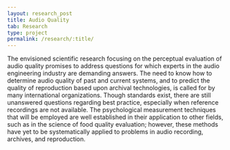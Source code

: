 ```yaml
---
layout: research_post
title: Audio Quality
tab: Research
type: project
permalink: /research/:title/
---
```


The envisioned scientific research focusing on the perceptual evaluation of audio quality promises to address questions for which experts in the audio engineering industry are demanding answers. The need to know how to determine audio quality of past and current systems, and to predict the quality of reproduction based upon archival technologies, is called for by many international organizations. Though standards exist, there are still unanswered questions regarding best practice, especially when reference recordings are not available. The psychological measurement techniques that will be employed are well established in their application to other fields, such as in the science of food quality evaluation; however, these methods have yet to be systematically applied to problems in audio recording, archives, and reproduction.
